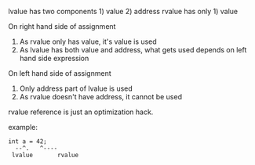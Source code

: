 lvalue has two components 1) value 2) address
rvalue has only 1) value

On right hand side of assignment
1. As rvalue only has value, it's value is used
2. As lvalue has both value and address, what gets used depends on left hand side expression

On left hand side of assignment
1. Only address part of lvalue is used
2. As rvalue doesn't have address, it cannot be used

rvalue reference is just an optimization hack.


example:
```
int a = 42;
  --^.   ^---- 
 lvalue       rvalue
 ```
